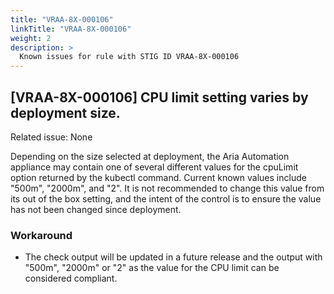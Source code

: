 ```yaml
---
title: "VRAA-8X-000106"
linkTitle: "VRAA-8X-000106"
weight: 2
description: >
  Known issues for rule with STIG ID VRAA-8X-000106
---
```

## [VRAA-8X-000106] CPU limit setting varies by deployment size.

Related issue: None

Depending on the size selected at deployment, the Aria Automation appliance may contain one of several different values for the cpuLimit option returned by the kubectl command. Current known values include "500m", "2000m", and "2". It is not recommended to change this value from its out of the box setting, and the intent of the control is to ensure the value has not been changed since deployment.

### Workaround
- The check output will be updated in a future release and the output with "500m", "2000m" or "2" as the value for the CPU limit can be considered compliant.
